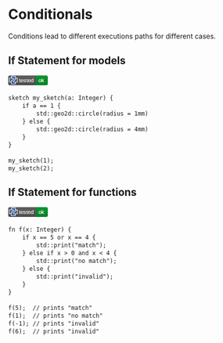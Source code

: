 # Conditionals

Conditions lead to different executions paths for different cases.

## If Statement for models

[![test](.test/if_models.png)](.test/if_models.log)

```µcad,if_models
sketch my_sketch(a: Integer) {
    if a == 1 {
        std::geo2d::circle(radius = 1mm)
    } else {
        std::geo2d::circle(radius = 4mm)
    }
}

my_sketch(1);
my_sketch(2);
```

## If Statement for functions

[![test](.test/if_functions.png)](.test/if_functions.log)

```µcad,if_functions
fn f(x: Integer) {
    if x == 5 or x == 4 {
        std::print("match");
    } else if x > 0 and x < 4 {
        std::print("no match");
    } else {
        std::print("invalid");
    }
}

f(5);  // prints "match"
f(1);  // prints "no match"
f(-1); // prints "invalid"
f(6);  // prints "invalid"
```
